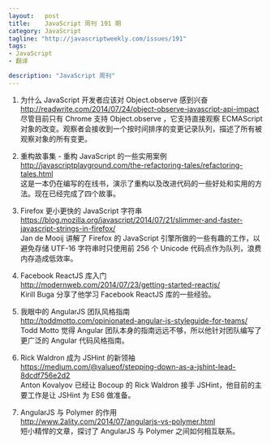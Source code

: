 ```yaml
--- 
layout:   post
title:    JavaScript 周刊 191 期
category: JavaScript
tagline: "http://javascriptweekly.com/issues/191"
tags: 
- JavaScript
- 翻译

description: "JavaScript 周刊"
---
```


1. 为什么 JavaScript 开发者应该对 Object.observe 感到兴奋  
   <http://readwrite.com/2014/07/24/object-observe-javascript-api-impact>  
   尽管目前只有 Chrome 支持 Object.observe ，它支持直接观察 ECMAScript 对象的改变。观察者会接收到一个按时间排序的变更记录队列，描述了所有被观察对象的所有变更。

2. 重构故事集 - 重构 JavaScript 的一些实用案例  
   <http://javascriptplayground.com/the-refactoring-tales/refactoring-tales.html>  
   这是一本仍在编写的在线书，演示了重构以及改进代码的一些好处和实用的方法。现在已经完成了四个故事。

3. Firefox 更小更快的 JavaScript 字符串  
   <https://blog.mozilla.org/javascript/2014/07/21/slimmer-and-faster-javascript-strings-in-firefox/>  
   Jan de Mooij 讲解了 Firefox 的 JavaScript 引擎所做的一些有趣的工作，以避免存储 UTF-16 字符串时只使用前 256 个 Unicode 代码点作为队列，浪费内存造成低效率。

4. Facebook ReactJS 库入门  
   <http://modernweb.com/2014/07/23/getting-started-reactjs/>  
   Kirill Buga 分享了他学习 Facebook ReactJS 库的一些经验。

5. 我眼中的 AngularJS 团队风格指南  
   <http://toddmotto.com/opinionated-angular-js-styleguide-for-teams/>  
   Todd Motto 觉得 Angular 团队本身的指南远远不够，所以他针对团队编写了更广泛的 Angular 代码风格指南。

6. Rick Waldron 成为 JSHint 的新领袖  
   <https://medium.com/@valueof/stepping-down-as-a-jshint-lead-8dcdf756e2d2>  
   Anton Kovalyov 已经让 Bocoup 的 Rick Waldron 接手 JSHint，他目前的主要工作是让 JSHint 为 ES6 做准备。

7. AngularJS 与 Polymer 的作用  
   <http://www.2ality.com/2014/07/angularjs-vs-polymer.html>  
   短小精悍的文章，探讨了 AngularJS 与 Polymer 之间如何相互联系。